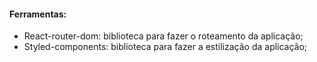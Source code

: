 #### Ferramentas:

- React-router-dom: biblioteca para fazer o roteamento da aplicação;
- Styled-components: biblioteca para fazer a estilização da aplicação;
